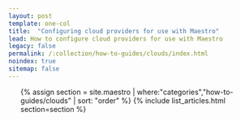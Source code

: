 ```yaml
---
layout: post
template: one-col
title:  "Configuring cloud providers for use with Maestro"
lead: How to configure cloud providers for use with Maestro
legacy: false
permalink: /:collection/how-to-guides/clouds/index.html
noindex: true
sitemap: false
---
```


<div class="Toc Toc--howto">
    <ul>
    {% assign section = site.maestro | where:"categories","how-to-guides/clouds" | sort: "order" %}
    {% include list_articles.html section=section %}
    </ul>
</div><!--/.Toc-->
